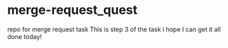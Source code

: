 # merge-request_quest
repo for merge request task
This is step 3 of the task 
i hope I can get it all done today!
